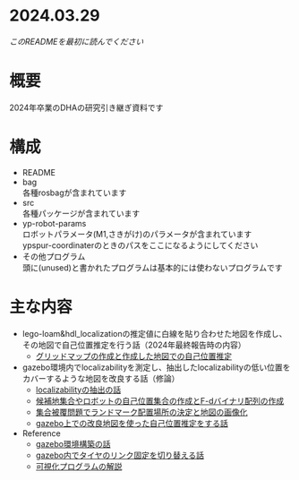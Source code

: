 # 2024.03.29
*このREADMEを最初に読んでください*
# 概要
  
2024年卒業のDHAの研究引き継ぎ資料です

# 構成
- README  
- bag  
各種rosbagが含まれています
- src  
各種パッケージが含まれています
- yp-robot-params  
ロボットパラメータ(M1,さきがけ)のパラメータが含まれています  
ypspur-coordinaterのときのパスをここになるようにしてください  
- その他プログラム  
頭に(unused)と書かれたプログラムは基本的には使わないプログラムです

# 主な内容
<!-- - M1での床面ライン地図に基づく自己位置推定
    particlefilter_simulation_basicパッケージ説明が必要
    icmre時の説明


     -->
- lego-loam&hdl_localizationの推定値に白線を貼り合わせた地図を作成し、その地図で自己位置推定を行う話（2024年最終報告時の内容）
    - [グリッドマップの作成と作成した地図での自己位置推定](README/Create_WhiteLane_Gridmap_and_localization.md)
- gazebo環境内でlocalizabilityを測定し、抽出したlocalizabilityの低い位置をカバーするような地図を改良する話（修論）
    - [localizabilityの抽出の話](README/extract_localizability.md)
    - [候補地集合やロボットの自己位置集合の作成とF-dバイナリ配列の作成](README/create_varialble_set_text.md)
    - [集合被覆問題でランドマーク配置場所の決定と地図の画像化](README/set_covering_problem_and_transform2image.md)
    - [gazebo上での改良地図を使った自己位置推定をする話](README/localization_for_gazebo.md)
- Reference
    - [gazebo環境構築の話](README/SetUp_gazebo_environment.md)
    - [gazebo内でタイヤのリンク固定を切り替える話](README/gazebo_link_fixed.md)
    - [可視化プログラムの解説](README/Explain_visualize_program.md)
    <!-- - 
    [さきがけのロボットパラメータ調整

    line_testとか言うパッケージの説明をする必要がある
    ] -->
    


    
